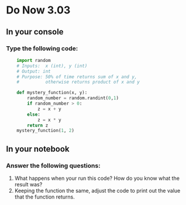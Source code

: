 # Do Now 3.03

## In your console

### Type the following code:

```python
    import random
    # Inputs:  x (int), y (int)
    # Output: int
    # Purpose: 50% of time returns sum of x and y,
    #          otherwise returns product of x and y

    def mystery_function(x, y):
        random_number = random.randint(0,1)
        if random_number > 0:
            z = x + y
        else:
            z = x * y
        return z
    mystery_function(1, 2)
```

## In your notebook

### Answer the following questions:

1. What happens when your run this code? How do you know what the result was?
2. Keeping the function the same, adjust the code to print out the value that the function returns.
